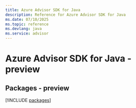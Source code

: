 ```yaml
---
title: Azure Advisor SDK for Java
description: Reference for Azure Advisor SDK for Java
ms.date: 07/10/2025
ms.topic: reference
ms.devlang: java
ms.service: advisor
---
```

# Azure Advisor SDK for Java - preview
## Packages - preview
[!INCLUDE [packages](advisor-index.md)]